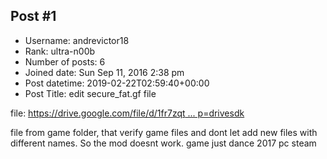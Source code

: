 ## Post #1
- Username: andrevictor18
- Rank: ultra-n00b
- Number of posts: 6
- Joined date: Sun Sep 11, 2016 2:38 pm
- Post datetime: 2019-02-22T02:59:40+00:00
- Post Title: edit secure_fat.gf file

file: [https://drive.google.com/file/d/1fr7zqt ... p=drivesdk](https://drive.google.com/file/d/1fr7zqt05dQ_6lE_p-l8FQTnvPs0EmxIn/view?usp=drivesdk)

file from game folder, that verify game files and dont let add new files with different names. So the mod doesnt work. game just dance 2017 pc steam
